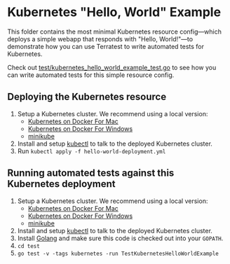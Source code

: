 # Kubernetes "Hello, World" Example

This folder contains the most minimal Kubernetes resource config—which deploys a simple webapp that responds with
"Hello, World!"—to demonstrate how you can use Terratest to write automated tests for Kubernetes.

Check out [test/kubernetes_hello_world_example_test.go](https://github.com/terraform-modules-krish/terratest/blob/v0.27.4/test/kubernetes_hello_world_example_test.go) to see how you can 
write automated tests for this simple resource config.




## Deploying the Kubernetes resource

1. Setup a Kubernetes cluster. We recommend using a local version:
    - [Kubernetes on Docker For Mac](https://docs.docker.com/docker-for-mac/kubernetes/)
    - [Kubernetes on Docker For Windows](https://docs.docker.com/docker-for-windows/kubernetes/)
    - [minikube](https://github.com/kubernetes/minikube)
1. Install and setup [kubectl](https://kubernetes.io/docs/tasks/tools/install-kubectl/) to talk to the deployed
   Kubernetes cluster.
1. Run `kubectl apply -f hello-world-deployment.yml`




## Running automated tests against this Kubernetes deployment

1. Setup a Kubernetes cluster. We recommend using a local version:
    - [Kubernetes on Docker For Mac](https://docs.docker.com/docker-for-mac/kubernetes/)
    - [Kubernetes on Docker For Windows](https://docs.docker.com/docker-for-windows/kubernetes/)
    - [minikube](https://github.com/kubernetes/minikube)
1. Install and setup [kubectl](https://kubernetes.io/docs/tasks/tools/install-kubectl/) to talk to the deployed
   Kubernetes cluster.
1. Install [Golang](https://golang.org/) and make sure this code is checked out into your `GOPATH`.
1. `cd test`
1. `go test -v -tags kubernetes -run TestKubernetesHelloWorldExample`
